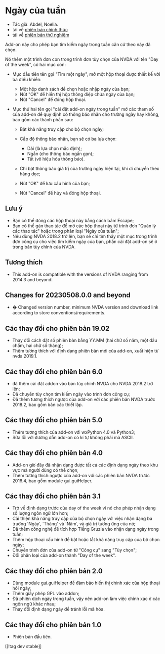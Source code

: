 # Ngày của tuần #

* Tác giả: Abdel, Noelia.
* tải về [phiên bản chính thức][1]
* tải về [phiên bản thử nghiệm][2]

Add-on này cho phép bạn tìm kiếm ngày trong tuần căn cứ theo này đã chọn.

Nó thêm một trình đơn con trong trình đơn tùy chọn của NVDA với tên "Day of
the week", có hai mục con:

* Mục đầu tiên tên gọi "Tìm một ngày", mở một hộp thoại được thiết kế với ba
  điều khiển:

    * Một hộp danh sách để chọn hoặc nhập ngày của bạn;
    * Nút "OK" để hiển thị hộp thông điệp chứa ngày của bạn;
    * Nút "Cancel" để đóng hộp thoại.

* Mục thứ hai tên gọi "cài đặt add-on ngày trong tuần" mở các tham số của
  add-on để quy định có thông báo nhãn cho trường ngày hay không, bao gồm
  các thành phần sau:

    * Bật khả năng truy cập cho bộ chọn ngày;
    * Cấp độ thông báo nhãn, bạn sẽ có ba lựa chọn:

        * Dài (là lựa chọn mặc định);
        * Ngắn (cho thông báo ngắn gọn);
        * Tắt (vô hiệu hóa thông báo).

    * Chỉ bật thông báo giá trị của trường ngày hiện tại, khi di chuyển theo
      hàng dọc;
    * Nút "OK" để lưu cấu hình của bạn;
    * Nút "Cancel" để hủy và đóng hộp thoại.

## Lưu ý ##

* Bạn có thể đóng các hộp thoại này bằng cách bấm Escape;
* Bạn có thể gán thao tác để mở các hộp thoại này từ trình đơn "Quản lý các
  thao tác" hoặc trong phân loại "Ngày của tuần";
* Nếu dùng NVDA 2018.2 trở lên, bạn sẽ chỉ tìm thấy một mục trong trình đơn
  công cụ cho việc tìm kiếm ngày của bạn, phần cài đặt add-on sẽ ở trong bản
  tùy chỉnh của NVDA.

## Tương thích ##

* This add-on is compatible with the versions of NVDA ranging from 2014.3
  and beyond.

## Changes for 20230508.0.0 and beyond ##

* � Changed version number, minimum NVDA version and download link according
  to store conventions/requirements.

## Các thay đổi cho phiên bản 19.02 ##

* Thay đổi cách đặt số phiên bản bằng YY.MM (hai chữ số năm, một dấu chấm,
  hai chữ số tháng);
* Thêm tương thích với định dạng phiên bản mới của add-on, xuất hiện từ nvda
  2019.1.

## Các thay đổi cho phiên bản 6.0 ##

* đã thêm cài đặt addon vào bản tùy chỉnh NVDA cho NVDA 2018.2 trở lên;
* Đã chuyển tùy chọn tìm kiếm ngày vào trình đơn công cụ;
* Đã thêm tương thích ngược của add-on với các phiên bản NVDA trước 2018.2,
  bao gồm bản các thiết lập.

## Các thay đổi cho phiên bản 5.0 ##

* Thêm tương thích của add-on với wxPython 4.0 và Python3;
* Sửa lỗi với đường dẫn add-on có kí tự không phải mã ASCII.

## Các thay đổi cho phiên bản 4.0 ##

* Add-on giờ đây đã nhận dạng được tất cả các định dạng ngày theo khu vực mà
  người dùng có thể chọn;
* Thêm tương thích ngược của add-on với các phiên bản NVDA trước 2016.4, bao
  gồm module gui.guiHelper.

## Các thay đổi cho phiên bản 3.1 ##

* Trở về định dạng trước của day of the week vì nó cho phép nhận dạng số
  lượng ngôn ngữ lớn hơn;
* Cải thiện khả năng truy cập của bộ chọn ngày với việc nhận dạng ba trường
  'Ngày', 'Tháng' và 'Năm', và giá trị tương ứng của nó;
* Đã thêm công nghệ để tích hợp Tiếng Gruzia vào nhận dạng ngày trong tuần;
* Thêm hộp thoại cấu hình để  bật hoặc tắt khả năng truy cập của bộ chọn
  ngày;
* Chuyển trình đơn của add-on từ "Công cụ" sang "Tùy chọn";
* Đổi phân loại của add-on thành "Day of the week".

## Các thay đổi cho phiên bản 2.0 ##

* Dùng module gui.guiHelper để đảm bảo hiển thị chính xác của hộp thoại hỏi
  ngày;
* Thêm giấy phép GPL vào addon;
* Đã phiên dịch ngày trong tuần, vậy nên add-on làm việc chính xác ở các
  ngôn ngữ khác nhau;
* Thay đổi định dạng ngày để tránh lỗi mã hóa.

## Các thay đổi cho phiên bản 1.0 ##

* Phiên bản đầu tiên.

[[!tag dev stable]]

[1]: https://www.nvaccess.org/addonStore/legacy?file=dayOfTheWeek

[2]: https://www.nvaccess.org/addonStore/legacy?file=dayOfTheWeek
